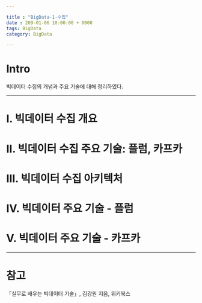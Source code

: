 ```yaml
---

title : "BigData-1-수집"
date : 209-01-06 10:00:00 + 0000
tags: BigData
category: BigData

---
```


# Intro
빅데이터 수집의 개념과 주요 기술에 대해 정리하였다.

***

# Ⅰ. 빅데이터 수집 개요

# Ⅱ. 빅데이터 수집 주요 기술: 플럼, 카프카

# Ⅲ. 빅데이터 수집 아키텍처

# Ⅳ. 빅데이터 주요 기술 - 플럼

# Ⅴ. 빅데이터 주요 기술 - 카프카
***

# 참고
「실무로 배우는 빅데이터 기술」, 김강원 지음, 위키북스
